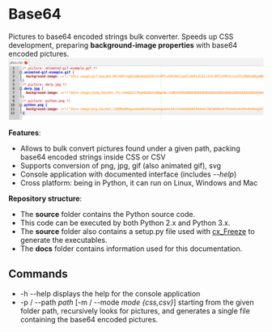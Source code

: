 # Base64
Pictures to base64 encoded strings bulk converter. Speeds up CSS development, preparing **background-image properties** with base64 encoded pictures.
![Example](https://github.com/RobertoPrevato/Base64/blob/master/docs/images/generated-css.png)

**Features**:
- Allows to bulk convert pictures found under a given path, packing base64 encoded strings inside CSS or CSV
- Supports conversion of png, jpg, gif (also animated gif), svg
- Console application with documented interface (includes *--help*)
- Cross platform: being in Python, it can run on Linux, Windows and Mac

**Repository structure**:
- The **source** folder contains the Python source code.
- This code can be executed by both Python 2.x and Python 3.x.
- The **source** folder also contains a setup.py file used with <a href="http://cx-freeze.readthedocs.org/">cx_Freeze</a> to generate the executables.
- The **docs** folder contains information used for this documentation.

Commands
--------------
- -h --help displays the help for the console application
- -p / --path *path* [-m / --mode *mode {css,csv}*] starting from the given folder path, recursively looks for pictures, and generates a single file containing the base64 encoded pictures.
